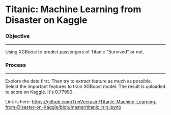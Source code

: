 # Titanic: Machine Learning from Disaster on Kaggle

### Objective
***
Using XGBoost to predict passengers of Titanic "Survived" or not.

### Process
***
Explore the data first. Then try to extract feature as much as possible. Select the important features to train XGBoost model. The result is uploaded to score on Kaggle. It's 0.77990. <br>

Link is here: https://github.com/TrinVeerasiri/Titanic-Machine-Learning-from-Disaster-on-Kaggle/blob/master/titanic_trin.ipynb
